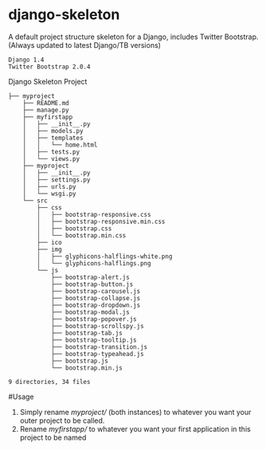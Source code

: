 django-skeleton
===============

A default project structure skeleton for a Django, includes Twitter Bootstrap. (Always updated to latest Django/TB versions)

    Django 1.4
    Twitter Bootstrap 2.0.4


Django Skeleton Project


    ├── myproject
        ├── README.md
        ├── manage.py
        ├── myfirstapp
        │   ├── __init__.py
        │   ├── models.py
        │   ├── templates
        │   │   └── home.html
        │   ├── tests.py
        │   └── views.py
        ├── myproject
        │   ├── __init__.py
        │   ├── settings.py
        │   ├── urls.py
        │   └── wsgi.py
        └── src
            ├── css
            │   ├── bootstrap-responsive.css
            │   ├── bootstrap-responsive.min.css
            │   ├── bootstrap.css
            │   └── bootstrap.min.css
            ├── ico
            ├── img
            │   ├── glyphicons-halflings-white.png
            │   └── glyphicons-halflings.png
            └── js
                ├── bootstrap-alert.js
                ├── bootstrap-button.js
                ├── bootstrap-carousel.js
                ├── bootstrap-collapse.js
                ├── bootstrap-dropdown.js
                ├── bootstrap-modal.js
                ├── bootstrap-popover.js
                ├── bootstrap-scrollspy.js
                ├── bootstrap-tab.js
                ├── bootstrap-tooltip.js
                ├── bootstrap-transition.js
                ├── bootstrap-typeahead.js
                ├── bootstrap.js
                └── bootstrap.min.js
    
    9 directories, 34 files


#Usage
1. Simply rename *myproject/* (both instances) to whatever you want your outer project to be called.
2. Rename *myfirstapp/* to whatever you want your first application in this project to be named